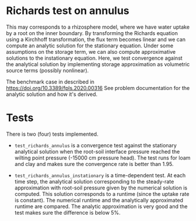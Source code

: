 # Richards test on annulus

This may corresponds to a rhizosphere model, where we have water uptake
by a root on the inner boundary. By transforming the Richards equation
using a Kirchhoff transformation, the flux term becomes linear and
we can compute an analytic solution for the stationary equation.
Under some assumptions on the storage term, we can also compute
approximative solutions to the instationary equation. Here, we
test convergence against the analytical solution by implementing
storage approximation as volumetric source terms (possibly nonlinear).

The benchmark case in described in https://doi.org/10.3389/fpls.2020.00316
See problem documentation for the analytic solution and how it's derived.

# Tests

There is two (four) tests implemented.

* `test_richards_annulus` is a convergence
test against the stationary analytical solution when the root-soil interface
pressure reached the wilting point pressure (-15000 cm pressure head).
The test runs for loam and clay and makes sure the convergence rate is better than 1.95.

* `test_richards_annulus_instationary` is a time-dependent test. At each time step,
the analytical solution corresponding to the steady-rate approximation with root-soil
pressure given by the numerical solution is computed. This solution corresponds to
a runtime (since the uptake rate is constant). The numerical runtime and the analytically
approximated runtime are compared. The analytic approximation is very good and the test
makes sure the difference is below 5%.

